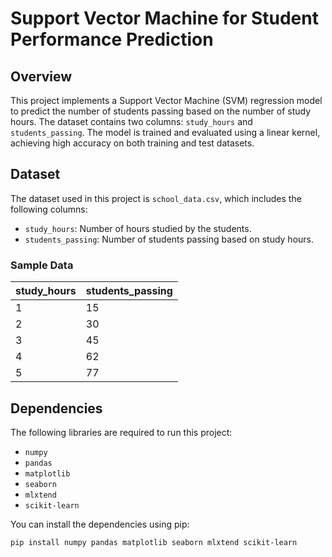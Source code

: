 # Support Vector Machine for Student Performance Prediction

## Overview

This project implements a Support Vector Machine (SVM) regression model to predict the number of students passing based on the number of study hours. The dataset contains two columns: `study_hours` and `students_passing`. The model is trained and evaluated using a linear kernel, achieving high accuracy on both training and test datasets.

## Dataset

The dataset used in this project is `school_data.csv`, which includes the following columns:

- `study_hours`: Number of hours studied by the students.
- `students_passing`: Number of students passing based on study hours.

### Sample Data

| study_hours | students_passing |
|-------------|------------------|
| 1           | 15               |
| 2           | 30               |
| 3           | 45               |
| 4           | 62               |
| 5           | 77               |

## Dependencies

The following libraries are required to run this project:

- `numpy`
- `pandas`
- `matplotlib`
- `seaborn`
- `mlxtend`
- `scikit-learn`

You can install the dependencies using pip:

```bash
pip install numpy pandas matplotlib seaborn mlxtend scikit-learn
